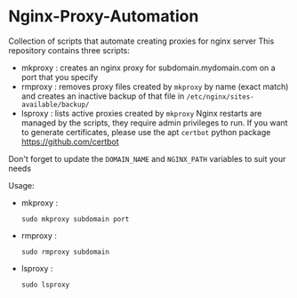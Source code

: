 # Nginx-Proxy-Automation
Collection of scripts that automate creating proxies for nginx server
This repository contains three scripts:
- mkproxy : creates an nginx proxy for subdomain.mydomain.com on a port that you specify
- rmproxy : removes proxy files created by `mkproxy` by name (exact match) and creates an inactive backup of that file in `/etc/nginx/sites-available/backup/`
- lsproxy : lists active proxies created by `mkproxy`
Nginx restarts are managed by the scripts, they require admin privileges to run.
If you want to generate certificates, please use the apt `certbot` python package https://github.com/certbot

Don't forget to update the `DOMAIN_NAME` and `NGINX_PATH` variables to suit your needs

Usage:
- mkproxy :
    ```shell
    sudo mkproxy subdomain port
    ```
- rmproxy :
    ```shell
    sudo rmproxy subdomain
    ```
- lsproxy :
    ```shell
    sudo lsproxy
    ```
